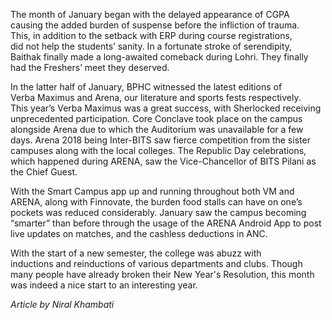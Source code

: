 <p><!-- wp:paragraph --></p>
<p>The month of January began with the delayed appearance of CGPA<br />
causing the added burden of suspense before the infliction of trauma.<br />
This, in addition to the setback with ERP during course registrations,<br />
did not help the students’ sanity. In a fortunate stroke of serendipity,<br />
 Baithak finally made a long-awaited comeback during Lohri. They finally<br />
 had the Freshers’ meet they deserved.</p>
<p><!-- /wp:paragraph --></p>
<p><!-- wp:paragraph --></p>
<p>In the latter half of January, BPHC witnessed the latest editions of<br />
Verba Maximus and Arena, our literature and sports fests respectively.<br />
This year’s Verba Maximus was a great success, with Sherlocked receiving<br />
 unprecedented participation. Core Conclave took place on the campus<br />
alongside Arena due to which the Auditorium was unavailable for a few<br />
days. Arena 2018 being Inter-BITS saw fierce competition from the sister<br />
 campuses along with the local colleges. The Republic Day celebrations,<br />
which happened during ARENA, saw the Vice-Chancellor of BITS Pilani as<br />
the Chief Guest.</p>
<p><!-- /wp:paragraph --></p>
<p><!-- wp:paragraph --></p>
<p>With the Smart Campus app up and running throughout both VM and<br />
ARENA, along with Finnovate, the burden food stalls can have on one’s<br />
pockets was reduced considerably. January saw the campus becoming<br />
“smarter” than before through the usage of the ARENA Android App to post<br />
 live updates on matches, and the cashless deductions in ANC.</p>
<p><!-- /wp:paragraph --></p>
<p><!-- wp:paragraph --></p>
<p>With the start of a new semester, the college was abuzz with<br />
inductions and reinductions of various departments and clubs. Though<br />
many people have already broken their New Year's Resolution, this month<br />
was indeed a nice start to an interesting year.</p>
<p><!-- /wp:paragraph --></p>
<p><!-- wp:paragraph --></p>
<p><em>Article by Niral Khambati</em></p>
<p><!-- /wp:paragraph --></p>

